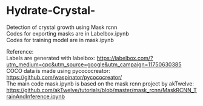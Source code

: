 # Hydrate-Crystal-
Detection of crystal growth using Mask rcnn\
Codes for exporting masks are in Labelbox.ipynb\
Codes for training model are in mask.ipynb

Reference:\
Labels are generated with labelbox: https://labelbox.com/?utm_medium=cpc&utm_source=google&utm_campaign=11750630385 \
COCO data is made using pycococreator: https://github.com/waspinator/pycococreator/ \
The main code mask.ipynb is based on the mask rcnn project by akTwelve: https://github.com/akTwelve/tutorials/blob/master/mask_rcnn/MaskRCNN_TrainAndInference.ipynb
